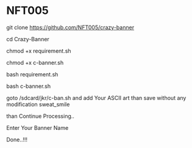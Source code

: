 # NFT005
git clone https://github.com/NFT005/crazy-banner

cd Crazy-Banner

chmod +x requirement.sh

chmod +x c-banner.sh

bash requirement.sh

bash c-banner.sh

goto /sdcard/jkr/c-ban.sh and add Your ASCII art than save without any modification sweat_smile

than Continue Processing..

Enter Your Banner Name

Done..!!!
